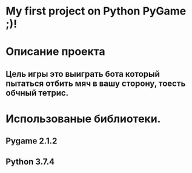 # My first project on Python PyGame ;)!

# Описание проекта
## Цель игры это выиграть бота который пытаться отбить мяч в вашу сторону, тоесть обчный тетрис.
#
# Использованые библиотеки.
## Pygame 2.1.2
## Python 3.7.4
